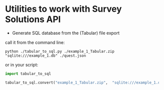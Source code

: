 # Utilities to work with Survey Solutions API


* Generate SQL database from the (Tabular) file export

call it from the command line:
```shell
python ./tabular_to_sql.py ./example_1_Tabular.zip  "sqlite:///example_1.db" ./quest.json
```

or in your script:
```python
import tabular_to_sql

tabular_to_sql.convert("example_1_Tabular.zip",  "sqlite:///example_1.db", "quest.json")
```